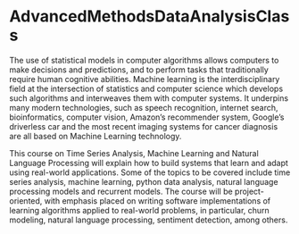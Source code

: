 # AdvancedMethodsDataAnalysisClass

The use of statistical models in computer algorithms allows computers to make decisions and predictions, and to perform tasks that traditionally require human cognitive abilities. Machine learning is the interdisciplinary field at the intersection of statistics and computer science which develops such algorithms and interweaves them with computer systems. It underpins many modern technologies, such as speech recognition, internet search, bioinformatics, computer vision, Amazon’s recommender system, Google’s driverless car and the most recent imaging systems for cancer diagnosis are all based on Machine Learning technology.

This course on Time Series Analysis, Machine Learning and Natural Language Processing will explain how to build systems that learn and adapt using real-world applications. Some of the topics to be covered include time series analysis, machine learning, python data analysis, natural language processing models and recurrent models. The course will be project-oriented, with emphasis placed on writing software implementations of learning algorithms applied to real-world problems, in particular, churn modeling, natural language processing, sentiment detection, among others.
